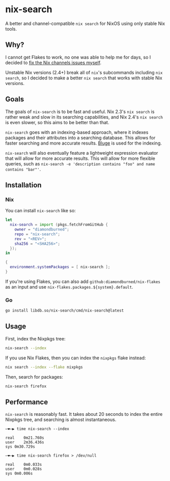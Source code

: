 # nix-search

A better and channel-compatible `nix search` for NixOS using only stable Nix
tools.

## Why?

I cannot get Flakes to work, no one was able to help me for days, so I decided
to [fix the Nix channels issues
myself](https://github.com/diamondburned/nix-bonito).

Unstable Nix versions (2.4+) break all of `nix`'s subcommands including `nix
search`, so I decided to make a better `nix search` that works with stable Nix
versions.

## Goals

The goals of `nix-search` is to be fast and useful. Nix 2.3's `nix search` is
rather weak and slow in its searching capabilities, and Nix 2.4's `nix search`
is even slower, so this aims to be better than that.

`nix-search` goes with an indexing-based approach, where it indexes packages
and their attributes into a searching database. This allows for faster
searching and more accurate results.
[Bluge](https://github.com/blugelabs/bluge) is used for the indexing.

`nix-search` will also eventually feature a lightweight expression evaluator
that will allow for more accurate results. This will allow for more flexible
queries, such as `nix-search -e 'description contains "foo" and name contains
"bar"'`.

## Installation

### Nix

You can install `nix-search` like so:

```nix
let
  nix-search = import (pkgs.fetchFromGitHub {
    owner = "diamondburned";
    repo = "nix-search";
    rev = "<REV>";
    sha256 = "<SHA256>";
  });
in

{
  environment.systemPackages = [ nix-search ];
}
```

If you're using Flakes, you can also add `github:diamondburned/nix-flakes` as
an input and use `nix-flakes.packages.${system}.default`.

### Go

```sh
go install libdb.so/nix-search/cmd/nix-search@latest
```

## Usage

First, index the Nixpkgs tree:

```sh
nix-search --index
```

If you use Nix Flakes, then you can index the `nixpkgs` flake instead:

```sh
nix search --index --flake nixpkgs
```

Then, search for packages:

```sh
nix-search firefox
```

## Performance

`nix-search` is reasonably fast. It takes about 20 seconds to index the entire
Nixpkgs tree, and searching is almost instantaneous.

```
―❤―▶ time nix-search --index

real	0m21.760s
user	2m36.436s
sys	0m30.729s

―❤―▶ time nix-search firefox > /dev/null

real	0m0.033s
user	0m0.028s
sys	0m0.006s

```
